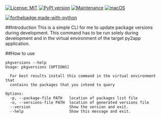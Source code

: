 [![License: MIT](https://img.shields.io/badge/License-MIT-yellow.svg)](https://opensource.org/licenses/MIT)
[![PyPI version](https://badge.fury.io/py/pkgversions.svg)](https://badge.fury.io/py/pkgversions)
[![Maintenance](https://img.shields.io/badge/Maintained%3F-yes-green.svg)](https://GitHub.com/Naereen/StrapDown.js/graphs/commit-activity)
[![macOS](https://svgshare.com/i/ZjP.svg)](https://svgshare.com/i/ZjP.svg)

[![forthebadge made-with-python](http://ForTheBadge.com/images/badges/made-with-python.svg)](https://www.python.org/)

##Introduction
This is a simple CLI for me to update package versions during development.
This command has to be run solely during development and in the virtual environment of the 
target py2app application.

##How to use
```commandline
pkgversions --help
Usage: pkgversions [OPTIONS]

  For best results install this command in the virtual environment that
  contains the packages that you intend to query

Options:
  -p, --package-file PATH   location of packages list file
  -o, --versions-file PATH  location of generated versions file
  --version                 Show the version and exit.
  --help                    Show this message and exit.
```
